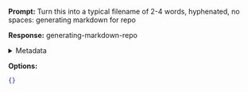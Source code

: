 **Prompt:**
Turn this into a typical filename of  2-4 words, hyphenated, no spaces: generating markdown for repo

**Response:**
generating-markdown-repo

<details><summary>Metadata</summary>

- Duration: 639 ms
- Datetime: 2024-01-13T12:14:16.272487
- Model: gpt-3.5-turbo-0613

</details>

**Options:**
```json
{}
```

